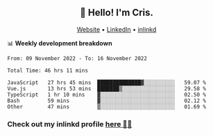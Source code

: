 
<h2 align="center">👋 Hello! I'm Cris.</h2>
<p align="center">
  <a href="https://www.criscunas.dev">Website</a> •
  <a href="https://www.linkedin.com/in/cristophercunas/">LinkedIn</a> •
  <a href="https://www.inlinkd.app">inlinkd</a>
  
</p>


📊 **Weekly development breakdown**
<!--START_SECTION:waka-->

```text
From: 09 November 2022 - To: 16 November 2022

Total Time: 46 hrs 11 mins

JavaScript   27 hrs 45 mins  ██████████████▓░░░░░░░░░░   59.07 %
Vue.js       13 hrs 53 mins  ███████▒░░░░░░░░░░░░░░░░░   29.58 %
TypeScript   1 hr 10 mins    ▓░░░░░░░░░░░░░░░░░░░░░░░░   02.50 %
Bash         59 mins         ▓░░░░░░░░░░░░░░░░░░░░░░░░   02.12 %
Other        47 mins         ▒░░░░░░░░░░░░░░░░░░░░░░░░   01.69 %
```

<!--END_SECTION:waka-->

<div> 
  <h3>Check out my inlinkd profile
  <a href="https://www.inlinkd.app/link/cristophercunas">here 👨‍💻</a>
  </h3>
</div>
